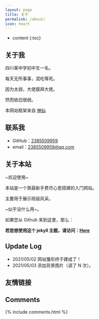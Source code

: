 ```yaml
---
layout: page
title: 关于
permalink: /about/
icon: heart
---
```


* content
{:toc}

## 关于我

四川某中学初中生一名。

每天无所事事，混吃等死。

因为太弱，大佬膜拜大佬。

然而依旧很弱。

本网站框架来自 [神仙](https://github.com/Gaohaoyang)

## 联系我

* GitHub：[2385509959](https://github.com/2385509959)
* email：2385509959@qq.com

## 关于本站


~欢迎使用~

本站是一个蒟蒻新手费尽心思搭建的入门网站。 

主要用于展示班级风采。

~似乎没什么用~。

如果您从 Github 来到这里，那么：

**若您想使用这个 jekyll 主题，请访问：[Here](https://github.com/Gaohaoyang/gaohaoyang.github.io)**

## Update Log
* 2021/05/02 网站雏形终于建成了！
* 2021/05/03 添加背景图片（调了 N 次）。
## 友情链接


## Comments

{% include comments.html %}
